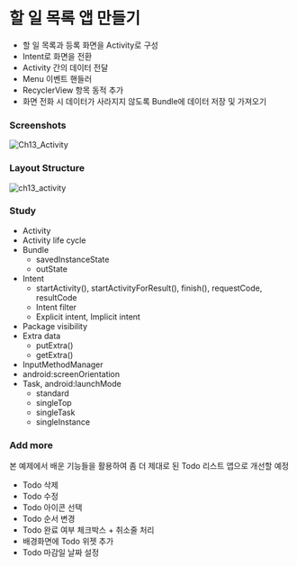 # 할 일 목록 앱 만들기
* 할 일 목록과 등록 화면을 Activity로 구성
* Intent로 화면을 전환
* Activity 간의 데이터 전달
* Menu 이벤트 핸들러
* RecyclerView 항목 동적 추가
* 화면 전화 시 데이터가 사라지지 않도록 Bundle에 데이터 저장 및 가져오기

### Screenshots
![Ch13_Activity](https://user-images.githubusercontent.com/86085387/150302746-87c443f3-3cef-4dce-969e-c10878b1f3f3.gif)

### Layout Structure
![ch13_activity](https://user-images.githubusercontent.com/86085387/150302762-09188462-3e53-4646-a3aa-098dccac1e29.jpg)

### Study
* Activity
* Activity life cycle
* Bundle
  * savedInstanceState
  * outState
* Intent
  * startActivity(), startActivityForResult(), finish(), requestCode, resultCode
  * Intent filter
  * Explicit intent, Implicit intent
* Package visibility
* Extra data
  * putExtra()
  * getExtra()
* InputMethodManager
* android:screenOrientation
* Task, android:launchMode
  * standard
  * singleTop
  * singleTask
  * singleInstance

### Add more
본 예제에서 배운 기능들을 활용하여 좀 더 제대로 된 Todo 리스트 앱으로 개선할 예정
* Todo 삭제
* Todo 수정
* Todo 아이콘 선택
* Todo 순서 변경
* Todo 완료 여부 체크박스 + 취소줄 처리
* 배경화면에 Todo 위젯 추가
* Todo 마감일 날짜 설정
